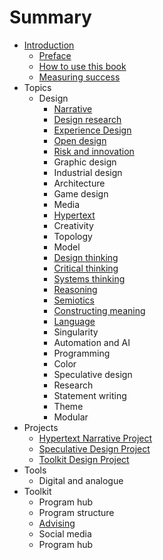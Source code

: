 # Summary

* [Introduction](README.md)
   * [Preface](introduction/preface.md)
   * [How to use this book](introduction/how_to_use_this_book.md)
   * [Measuring success](introduction/measuring_success.md)
* Topics
   * Design
       * [Narrative](topics/narrative.md)
       * [Design research](topics/design_research.md)
       * [Experience Design](topics/experience_design.md)
       * [Open design](topics/open_design.md)
       * [Risk and innovation](topics/risk_and_innovation.md)
       * Graphic design
       * Industrial design
       * Architecture
       * Game design
       * Media
       * [Hypertext](topics/hypertext.md)
       * Creativity
       * Topology
       * Model
       * [Design thinking](topics/design_thinking.md)
       * [Critical thinking](topics/critical_thinking.md)
       * [Systems thinking](topics/systems_thinking.md)
       * [Reasoning](topics/reasoning.md)
       * [Semiotics](topics/semiotics.md)
       * [Constructing meaning](topics/constructing_meaning.md)
       * [Language](topics/language.md)
       * Singularity
       * Automation and AI
       * Programming
       * Color
       * Speculative design
       * Research
       * Statement writing
       * Theme
       * Modular
* Projects
   * [Hypertext Narrative Project](projects/hypertext_narrative_project.md)
   * [Speculative Design Project](projects/speculative_design_project.md)
   * [Toolkit Design Project](projects/toolkit_design_project.md)
* Tools
   * Digital and analogue
* Toolkit
   * Program hub
   * Program structure
   * [Advising](toolkit/advising.md)
   * Social media
   * Program hub

